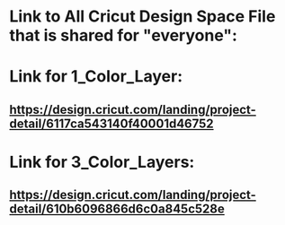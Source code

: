 # Link to All Cricut Design Space File that is shared for "everyone":

# Link for 1_Color_Layer:
## https://design.cricut.com/landing/project-detail/6117ca543140f40001d46752

# Link for 3_Color_Layers:
## https://design.cricut.com/landing/project-detail/610b6096866d6c0a845c528e
